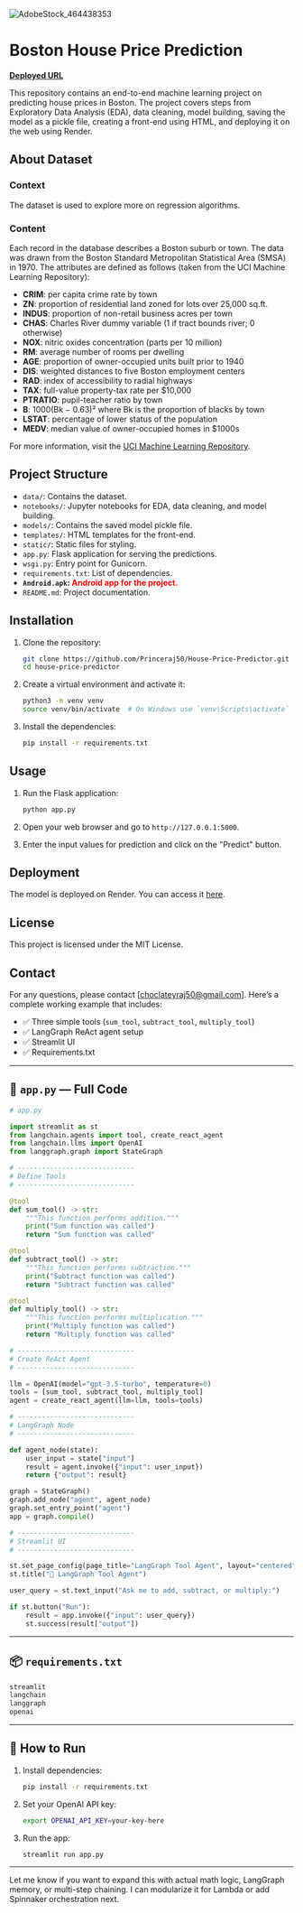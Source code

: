 ![AdobeStock_464438353](https://github.com/user-attachments/assets/05ffe20a-dba4-4903-943b-e689c3b7b38b)
# Boston House Price Prediction

**[Deployed URL](https://house-price-predictor-152k.onrender.com)**

This repository contains an end-to-end machine learning project on predicting house prices in Boston. The project covers steps from Exploratory Data Analysis (EDA), data cleaning, model building, saving the model as a pickle file, creating a front-end using HTML, and deploying it on the web using Render.

## About Dataset

### Context
The dataset is used to explore more on regression algorithms.

### Content
Each record in the database describes a Boston suburb or town. The data was drawn from the Boston Standard Metropolitan Statistical Area (SMSA) in 1970. The attributes are defined as follows (taken from the UCI Machine Learning Repository):

- **CRIM**: per capita crime rate by town
- **ZN**: proportion of residential land zoned for lots over 25,000 sq.ft.
- **INDUS**: proportion of non-retail business acres per town
- **CHAS**: Charles River dummy variable (1 if tract bounds river; 0 otherwise)
- **NOX**: nitric oxides concentration (parts per 10 million)
- **RM**: average number of rooms per dwelling
- **AGE**: proportion of owner-occupied units built prior to 1940
- **DIS**: weighted distances to five Boston employment centers
- **RAD**: index of accessibility to radial highways
- **TAX**: full-value property-tax rate per $10,000
- **PTRATIO**: pupil-teacher ratio by town
- **B**: 1000(Bk − 0.63)² where Bk is the proportion of blacks by town
- **LSTAT**: percentage of lower status of the population
- **MEDV**: median value of owner-occupied homes in $1000s

For more information, visit the [UCI Machine Learning Repository](https://archive.ics.uci.edu/ml/datasets/Housing).

## Project Structure

- `data/`: Contains the dataset.
- `notebooks/`: Jupyter notebooks for EDA, data cleaning, and model building.
- `models/`: Contains the saved model pickle file.
- `templates/`: HTML templates for the front-end.
- `static/`: Static files for styling.
- `app.py`: Flask application for serving the predictions.
- `wsgi.py`: Entry point for Gunicorn.
- `requirements.txt`: List of dependencies.
- **`Android.apk`: <span style="color: red;">Android app for the project.</span>**
- `README.md`: Project documentation.

## Installation

1. Clone the repository:
    ```bash
    git clone https://github.com/Princeraj50/House-Price-Predictor.git
    cd house-price-predictor
    ```

2. Create a virtual environment and activate it:
    ```bash
    python3 -m venv venv
    source venv/bin/activate  # On Windows use `venv\Scripts\activate`
    ```

3. Install the dependencies:
    ```bash
    pip install -r requirements.txt
    ```

## Usage

1. Run the Flask application:
    ```bash
    python app.py
    ```

2. Open your web browser and go to `http://127.0.0.1:5000`.

3. Enter the input values for prediction and click on the "Predict" button.

## Deployment

The model is deployed on Render. You can access it [here](https://house-price-predictor-152k.onrender.com).

## License

This project is licensed under the MIT License.

## Contact
For any questions, please contact [choclateyraj50@gmail.com].
Here’s a complete working example that includes:

- ✅ Three simple tools (`sum_tool`, `subtract_tool`, `multiply_tool`)
- ✅ LangGraph ReAct agent setup
- ✅ Streamlit UI
- ✅ Requirements.txt

---

## 🧾 `app.py` — Full Code

```python
# app.py

import streamlit as st
from langchain.agents import tool, create_react_agent
from langchain.llms import OpenAI
from langgraph.graph import StateGraph

# -----------------------------
# Define Tools
# -----------------------------

@tool
def sum_tool() -> str:
    """This function performs addition."""
    print("Sum function was called")
    return "Sum function was called"

@tool
def subtract_tool() -> str:
    """This function performs subtraction."""
    print("Subtract function was called")
    return "Subtract function was called"

@tool
def multiply_tool() -> str:
    """This function performs multiplication."""
    print("Multiply function was called")
    return "Multiply function was called"

# -----------------------------
# Create ReAct Agent
# -----------------------------

llm = OpenAI(model="gpt-3.5-turbo", temperature=0)
tools = [sum_tool, subtract_tool, multiply_tool]
agent = create_react_agent(llm=llm, tools=tools)

# -----------------------------
# LangGraph Node
# -----------------------------

def agent_node(state):
    user_input = state["input"]
    result = agent.invoke({"input": user_input})
    return {"output": result}

graph = StateGraph()
graph.add_node("agent", agent_node)
graph.set_entry_point("agent")
app = graph.compile()

# -----------------------------
# Streamlit UI
# -----------------------------

st.set_page_config(page_title="LangGraph Tool Agent", layout="centered")
st.title("🧠 LangGraph Tool Agent")

user_query = st.text_input("Ask me to add, subtract, or multiply:")

if st.button("Run"):
    result = app.invoke({"input": user_query})
    st.success(result["output"])
```

---

## 📦 `requirements.txt`

```txt
streamlit
langchain
langgraph
openai
```

---

## 🚀 How to Run

1. Install dependencies:
   ```bash
   pip install -r requirements.txt
   ```

2. Set your OpenAI API key:
   ```bash
   export OPENAI_API_KEY=your-key-here
   ```

3. Run the app:
   ```bash
   streamlit run app.py
   ```

---

Let me know if you want to expand this with actual math logic, LangGraph memory, or multi-step chaining. I can modularize it for Lambda or add Spinnaker orchestration next.
